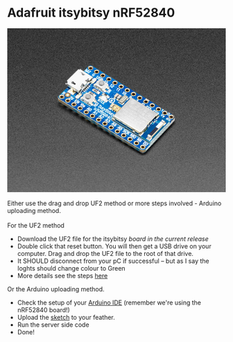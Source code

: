 # Adafruit itsybitsy nRF52840

![](<../../.gitbook/assets/image (3).png>)

Either use the drag and drop UF2 method or more steps involved - Arduino uploading method.\
\
For the UF2 method

* Download the UF2 file for the itsybitsy _board in the current release_
* Double click that reset button. You will then get a USB drive on your computer. Drag and drop the UF2 file to the root of that drive.
* It SHOULD disconnect from your pC if successful – but as I say the loghts should change colour to Green
* More details see the steps [here](https://learn.adafruit.com/adafruit-metro-m0-express/uf2-bootloader-details#entering-bootloader-mode-2929745)

Or the Arduino uploading method.

* Check the setup of your [Arduino IDE](https://learn.adafruit.com/bluefruit-nrf52-feather-learning-guide/arduino-bsp-setup) (remember we're using the nRF52840 board!)
* Upload the [sketch](../../../arduino/arduino\_nRF52840/arduino\_nRF52840.ino) to your feather.
* Run the server side code
* Done!
